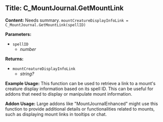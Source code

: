 ## Title: C_MountJournal.GetMountLink

**Content:**
Needs summary.
`mountCreatureDisplayInfoLink = C_MountJournal.GetMountLink(spellID)`

**Parameters:**
- `spellID`
  - *number*

**Returns:**
- `mountCreatureDisplayInfoLink`
  - *string?*

**Example Usage:**
This function can be used to retrieve a link to a mount's creature display information based on its spell ID. This can be useful for addons that need to display or manipulate mount information.

**Addon Usage:**
Large addons like "MountJournalEnhanced" might use this function to provide additional details or functionalities related to mounts, such as displaying mount links in tooltips or chat.